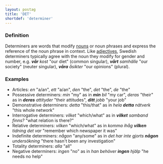 ```yaml
---
layout: postag
title: 'DET'
shortdef: 'determiner'
---
```


### Definition

Determiners are words that modify [nouns](NOUN) or noun phrases and
express the reference of the noun phrase in context. Like [adjectives](ADJ),
Swedish determiners typically agree with the noun they modify for gender and number,
e.g. _<b>vår</b> kost_ "our diet" (common singular), _<b>vårt</b> samhälle_ "our society" (neuter singular), 
_<b>våra</b> åsikter_ "our opinions" (plural). 

### Examples

- Articles: _en_ "a/an", _ett_ "a/an", _den_ "the", _det_ "the", _de_ "the"  
- Possessive determiners: _min_ "my" as in _<b>min</b> bil_ "my car", _deras_ "their" as in _<b>deras</b> attityder_ "their attitudes", _<b>ditt</b> jobb_ "your job"
- Demonstrative determiners: _detta_ "this/that" as in _hela <b>detta</b> nätverk_ "this whole network" 
- Interrogative determiners: _vilket_ "which/what" as in _<b>vilket</b> samband finns?_ "what relation is there?"
- Relative determiners: _vilken_ "which/what" as in _komma ihåg <b>vilken</b> tidning det var_ "remember which newspaper it was"
- Indefinite determiners: _någon_ "any/some" as in _det har inte gjorts <b>någon</b> undersökning_ "there hasn't been any investigation" 
- Totality determiners: _alla_ "all"
- Negative determiners: _ingen_ "no" as in _han behöver <b>ingen</b> hjälp_ "he needs no help"
<!-- Interlanguage links updated Út zář 29 20:22:58 CEST 2020 -->
